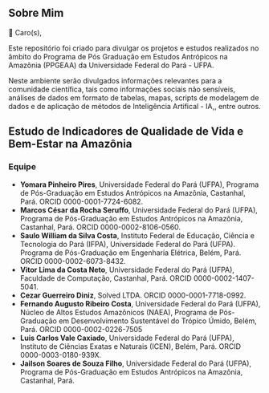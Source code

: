 ## Sobre Mim
👋 Caro(s), 
<p>
  Este repositório foi criado para divulgar os projetos e estudos realizados no âmbito do Programa de Pós Graduação em Estudos Antrópicos na Amazônia (PPGEAA) da Universidade Federal do Pará - UFPA.
</p>

<p>
  Neste ambiente serão divulgados informações relevantes para a comunidade científica, tais como informações sociais não sensíveis, análises de dados em formato de tabelas, mapas, scripts de modelagem de dados e 
  de aplicação de métodos de Inteligência Artifical - IA,, entre outros.
</p>

## Estudo de Indicadores de Qualidade de Vida e Bem-Estar na Amazônia
### Equipe
- <strong>Yomara Pinheiro Pires</strong>, Universidade Federal do Pará (UFPA), Programa de Pós-Graduação em Estudos Antrópicos na Amazônia, Castanhal, Pará. ORCID 0000-0001-7724-6082.
- <strong>Marcos César da Rocha Seruffo</strong>, Universidade Federal do Pará (UFPA), Programa de Pós-Graduação em Estudos Antrópicos na Amazônia, Castanhal, Pará. ORCID 0000-0002-8106-0560.
- <strong>Saulo William da Silva Costa</strong>, Instituto Federal de Educação, Ciência e Tecnologia do Pará (IFPA), Universidade Federal do Pará (UFPA). Programa de Pós-Graduação em Engenharia Elétrica, Belém, Pará. ORCID 0000-0002-6073-8432.
- <strong>Vitor Lima da Costa Neto</strong>, Universidade Federal do Pará (UFPA), Faculdade de Computação, Castanhal, Pará. ORCID 0000-0002-1407-5041.
- <strong>Cezar Guerreiro Diniz</strong>, Solved LTDA. ORCID 0000-0001-7718-0992.
- <strong>Fernando Augusto Ribeiro Costa</strong>, Universidade Federal do Pará (UFPA), Núcleo de Altos Estudos Amazônicos (NAEA), Programa de Pós-Graduação em Desenvolvimento Sustentável do Trópico Úmido, Belém, Pará. ORCID 0000-0002-0226-7505
- <strong>Luis Carlos Vale Caxiado</strong>, Universidade Federal do Pará (UFPA), Instituto de Ciências Exatas e Naturais (ICEN), Belém, Pará. ORCID 0000-0003-0180-939X. 
- <strong>Jailson Soares de Souza Filho</strong>, Universidade Federal do Pará (UFPA), Programa de Pós-Graduação em Estudos Antrópicos na Amazônia, Castanhal, Pará.


